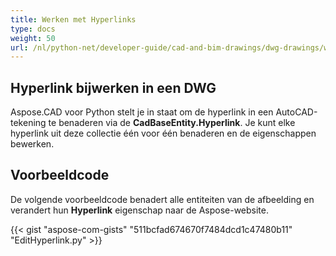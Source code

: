 ```yaml
---
title: Werken met Hyperlinks
type: docs
weight: 50
url: /nl/python-net/developer-guide/cad-and-bim-drawings/dwg-drawings/working-with-hyperlinks/
---
```


## **Hyperlink bijwerken in een DWG**

Aspose.CAD voor Python stelt je in staat om de hyperlink in een AutoCAD-tekening te benaderen via de **CadBaseEntity.Hyperlink**. Je kunt elke hyperlink uit deze collectie één voor één benaderen en de eigenschappen bewerken.

## Voorbeeldcode

De volgende voorbeeldcode benadert alle entiteiten van de afbeelding en verandert hun **Hyperlink** eigenschap naar de Aspose-website.

{{< gist "aspose-com-gists" "511bcfad674670f7484dcd1c47480b11" "EditHyperlink.py" >}}
